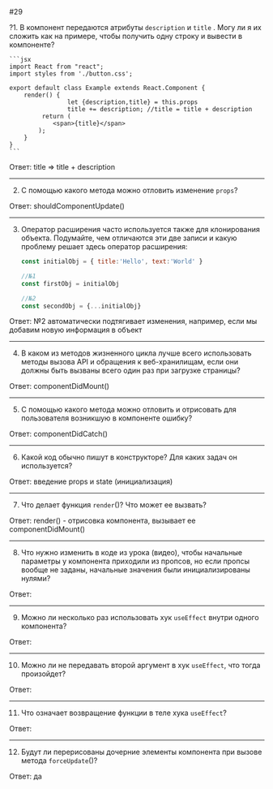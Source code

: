 #29

?1. В компонент передаются атрибуты `description` и `title` . Могу ли я их сложить как на примере, чтобы получить одну строку и вывести в компоненте?
    
    ```jsx
    import React from "react";
    import styles from './button.css';
    
    export default class Example extends React.Component {
        render() {
    				let {description,title} = this.props
    				title += description; //title = title + description
             return (
                <span>{title}</span>
            );
        }
    }
    ```

Ответ: title => title + description 
***
2. С помощью какого метода можно отловить изменение `props`?

Ответ: shouldComponentUpdate()
***
3. Оператор расширения часто используется также для клонирования объекта. Подумайте, чем отличаются эти две записи и какую проблему решает здесь оператор расширения:
    
    ```jsx
    const initialObj = { title:'Hello', text:'World' }
    
    //№1
    const firstObj = initialObj
    
    //№2
    const secondObj = {...initialObj}
    ```

Ответ: №2 автоматически подтягивает изменения, например, если мы добавим новую информация в объект
***
4. В каком из методов жизненного цикла лучше всего использовать методы вызова API и обращения к веб-хранилищам, если они должны быть вызваны всего один раз при загрузке страницы?

Ответ: componentDidMount()
***
5. С помощью какого метода можно отловить и отрисовать для пользователя возникшую в компоненте ошибку?

Ответ: componentDidCatch() 
***
6. Какой код обычно пишут в конструкторе? Для каких задач он используется?

Ответ: введение props и state (инициализация) 
***
7. Что делает функция `render`()? Что может ее вызвать?

Ответ: render() - отрисовка компонента, вызывает ее componentDidMount()
***
8. Что нужно изменить в коде из урока (видео), чтобы начальные параметры у компонента приходили из пропсов, но если пропсы вообще не заданы, начальные значения были инициализированы нулями?

Ответ: 
***
9. Можно ли несколько раз использовать хук `useEffect` внутри одного компонента?

Ответ: 
***
10. Можно ли не передавать второй аргумент в хук `useEffect`, что  тогда произойдет?

Ответ:
***
11. Что означает возвращение функции в теле  хука `useEffect`? 

Ответ:
***
12. Будут ли перерисованы дочерние элементы компонента при вызове метода `forceUpdate`()?

Ответ: да